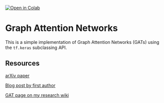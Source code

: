 [![Open in Colab](https://colab.research.google.com/assets/colab-badge.svg)](https://colab.research.google.com/drive/18lQT0Wy_hPQe2oxk3WtvHUPj1MzD2IL-?usp=sharing)

# Graph Attention Networks

This is a simple implementation of Graph Attention Networks (GATs) using the `tf.keras` subclassing API.

## Resources

[arXiv paper](https://arxiv.org/abs/1710.10903v3)

[Blog post by first author](https://petar-v.com/GAT/)

[GAT page on my research wiki](https://blog.noahtren.com/🌱/20/)
